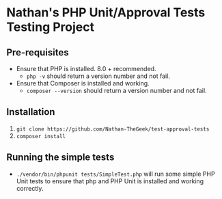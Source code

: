 # Nathan's PHP Unit/Approval Tests Testing Project

## Pre-requisites
- Ensure that PHP is installed. 8.0 + recommended.
   - ```php -v``` should return a version number and not fail.
- Ensure that Composer is installed and working. 
   - ```composer --version``` should return a version number and not fail.

## Installation
1. ```git clone https://github.com/Nathan-TheGeek/test-approval-tests```
2. ```composer install```

## Running the simple tests
- ```./vendor/bin/phpunit tests/SimpleTest.php``` will run some simple PHP Unit tests to ensure that php and PHP Unit is installed and working correctly. 
